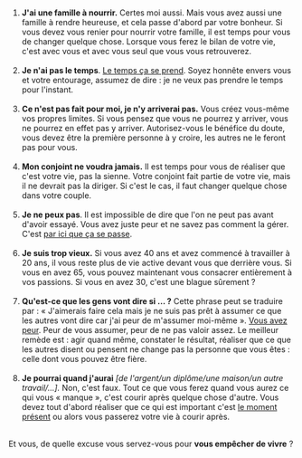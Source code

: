 <!-- 
.. title: Comment passer à côté de sa vie : les 8 excuses bidon que vous regretterez
.. slug: comment-passer-à-côté-de-sa-vie-les-8-excuses-bidon-que-vous-regretterez
.. date: 2013-03-22 11:07:26+01:00
.. tags: Développement personnel
.. category: 
.. link: 
.. description: 
.. type: text
-->

<p><ol><br /><li><strong>J'ai une famille à nourrir.</strong> Certes moi aussi. Mais vous avez aussi une famille à rendre heureuse, et cela passe d'abord par votre bonheur. Si vous devez vous renier pour nourrir votre famille, il est temps pour vous de changer quelque chose. Lorsque vous ferez le bilan de votre vie, c'est avec vous et avec vous seul que vous vous retrouverez.</li><br /><!-- TEASER_END --><li><strong>Je n'ai pas le temps</strong>. <a href="/blog/jai-pas-le-temps-la-pire-excuse-qui-soit/">Le temps ça se prend</a>. Soyez honnête envers vous et votre entourage, assumez de dire : je ne veux pas prendre le temps pour l'instant.</li><br /><li><strong>Ce n'est pas fait pour moi, je n'y arriverai pas.</strong> Vous créez vous-même vos propres limites. Si vous pensez que vous ne pourrez y arriver, vous ne pourrez en effet pas y arriver. Autorisez-vous le bénéfice du doute, vous devez être la première personne à y croire, les autres ne le feront pas pour vous.</li><br /><li><strong>Mon conjoint ne voudra jamais.</strong> Il est temps pour vous de réaliser que c'est votre vie, pas la sienne. Votre conjoint fait partie de votre vie, mais il ne devrait pas la diriger. Si c'est le cas, il faut changer quelque chose dans votre couple.</li><br /><li><strong>Je ne peux pas</strong>. Il est impossible de dire que l'on ne peut pas avant d'avoir essayé. Vous avez juste peur et ne savez pas comment la gérer. C'est <a href="/blog/le-courage-de-vivre-consciemment-steve-pavlina/">par ici que ça se passe</a>.</li><br /><li><strong>Je suis trop vieux.</strong> Si vous avez 40 ans et avez commencé à travailler à 20 ans, il vous reste plus de vie active devant vous que derrière vous. Si vous en avez 65, vous pouvez maintenant vous consacrer entièrement à vos passions. Si vous en avez 30, c'est une blague sûrement ?</li><br /><li><strong>Qu'est-ce que les gens vont dire si … ?</strong> Cette phrase peut se traduire par : « J'aimerais faire cela mais je ne suis pas prêt à assumer ce que les autres vont dire car j'ai peur de m'assumer moi-même ». <a href="/blog/le-courage-de-vivre-consciemment-steve-pavlina/">Vous avez peur</a>. Peur de vous assumer, peur de ne pas valoir assez. Le meilleur remède est : agir quand même, constater le résultat, réaliser que ce que les autres disent ou pensent ne change pas la personne que vous êtes : celle dont vous pouvez être fière.</li><br /><li><strong>Je pourrai quand j'aurai</strong> <em>[de l'argent/un diplôme/une maison/un autre travail/…].</em> Non, c'est faux. Tout ce que vous ferez quand vous aurez ce qui vous « manque », c'est courir après quelque chose d'autre. Vous devez tout d'abord réaliser que ce qui est important c'est <a href="/blog/le-pouvoir-du-moment-present/">le moment présent</a> ou alors vous passerez votre vie à courir après.</li><br /></ol></p>

<p><p>Et vous, de quelle excuse vous servez-vous pour <strong>vous empêcher de vivre</strong> ?</p></p>
